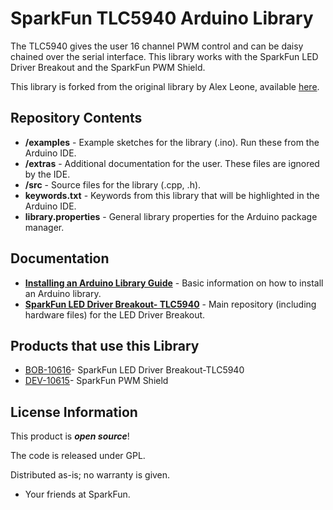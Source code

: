 SparkFun TLC5940 Arduino Library
========================================

The TLC5940 gives the user 16 channel PWM control and can be daisy chained over the serial interface. 
This library works with the SparkFun LED Driver Breakout and the SparkFun PWM Shield.

This library is forked from the original library by Alex Leone, available [here](https://code.google.com/p/tlc5940arduino/). 

Repository Contents
-------------------

* **/examples** - Example sketches for the library (.ino). Run these from the Arduino IDE. 
* **/extras** - Additional documentation for the user. These files are ignored by the IDE. 
* **/src** - Source files for the library (.cpp, .h).
* **keywords.txt** - Keywords from this library that will be highlighted in the Arduino IDE. 
* **library.properties** - General library properties for the Arduino package manager. 

Documentation
--------------

* **[Installing an Arduino Library Guide](https://learn.sparkfun.com/tutorials/installing-an-arduino-library)** - Basic information on how to install an Arduino library.
* **[SparkFun LED Driver Breakout- TLC5940](https://github.com/sparkfun/LED_Driver_Breakout-TLC5940)** - Main repository (including hardware files) for the LED Driver Breakout.

Products that use this Library 
---------------------------------

* [BOB-10616](https://www.sparkfun.com/products/10616)- SparkFun LED Driver Breakout-TLC5940
* [DEV-10615](https://www.sparkfun.com/products/10615)- SparkFun PWM Shield


License Information
-------------------

This product is _**open source**_! 

The code is released under GPL. 

Distributed as-is; no warranty is given.

- Your friends at SparkFun.

_<COLLABORATION CREDIT>_
